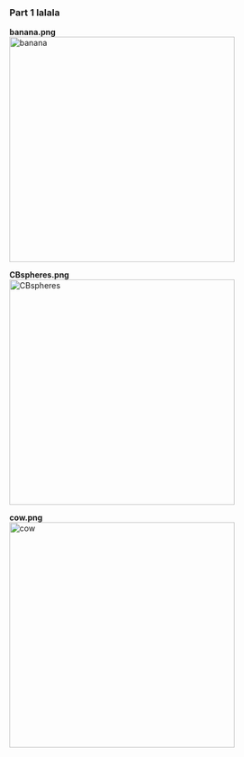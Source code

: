 ### Part 1 lalala

**banana.png**  
<img src="/assets/Part%201/banana.png" alt="banana" width="400"/>

**CBspheres.png**  
<img src="/assets/Part%201/CBspheres.png" alt="CBspheres" width="400"/>

**cow.png**  
<img src="/assets/Part%201/cow.png" alt="cow" width="400"/>
